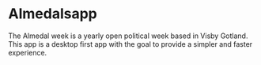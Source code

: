 Almedalsapp
===========

The Almedal week is a yearly open political week based in Visby Gotland. This app is a desktop first app with the goal to provide a simpler and faster experience.
